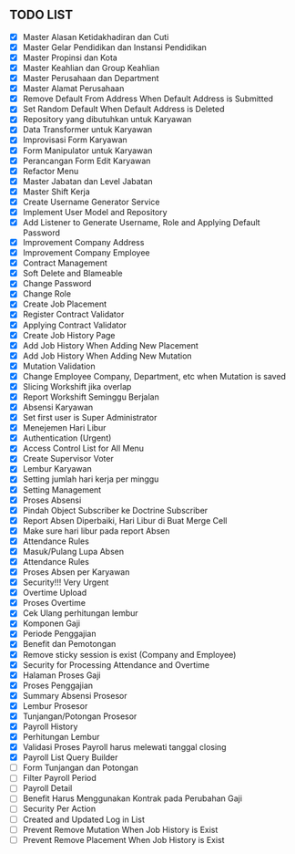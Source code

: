 ## TODO LIST

- [X] Master Alasan Ketidakhadiran dan Cuti
- [X] Master Gelar Pendidikan dan Instansi Pendidikan
- [X] Master Propinsi dan Kota
- [X] Master Keahlian dan Group Keahlian
- [X] Master Perusahaan dan Department
- [X] Master Alamat Perusahaan
- [X] Remove Default From Address When Default Address is Submitted
- [X] Set Random Default When Default Address is Deleted
- [X] Repository yang dibutuhkan untuk Karyawan
- [X] Data Transformer untuk Karyawan
- [X] Improvisasi Form Karyawan
- [X] Form Manipulator untuk Karyawan
- [X] Perancangan Form Edit Karyawan
- [X] Refactor Menu
- [X] Master Jabatan dan Level Jabatan
- [X] Master Shift Kerja
- [X] Create Username Generator Service
- [X] Implement User Model and Repository
- [X] Add Listener to Generate Username, Role and Applying Default Password
- [X] Improvement Company Address
- [X] Improvement Company Employee
- [X] Contract Management
- [X] Soft Delete and Blameable
- [X] Change Password
- [X] Change Role
- [X] Create Job Placement
- [X] Register Contract Validator
- [X] Applying Contract Validator
- [X] Create Job History Page
- [X] Add Job History When Adding New Placement
- [X] Add Job History When Adding New Mutation
- [X] Mutation Validation
- [X] Change Employee Company, Department, etc when Mutation is saved
- [X] Slicing Workshift jika overlap
- [X] Report Workshift Seminggu Berjalan
- [X] Absensi Karyawan
- [X] Set first user is Super Administrator
- [X] Menejemen Hari Libur
- [X] Authentication (Urgent)
- [X] Access Control List for All Menu
- [X] Create Supervisor Voter
- [X] Lembur Karyawan
- [X] Setting jumlah hari kerja per minggu
- [X] Setting Management
- [X] Proses Absensi
- [X] Pindah Object Subscriber ke Doctrine Subscriber
- [X] Report Absen Diperbaiki, Hari Libur di Buat Merge Cell
- [X] Make sure hari libur pada report Absen
- [X] Attendance Rules
- [X] Masuk/Pulang Lupa Absen
- [X] Attendance Rules
- [X] Proses Absen per Karyawan
- [X] Security!!! Very Urgent
- [X] Overtime Upload
- [X] Proses Overtime
- [X] Cek Ulang perhitungan lembur
- [X] Komponen Gaji
- [X] Periode Penggajian
- [X] Benefit dan Pemotongan
- [X] Remove sticky session is exist (Company and Employee)
- [X] Security for Processing Attendance and Overtime
- [X] Halaman Proses Gaji
- [X] Proses Penggajian
- [X] Summary Absensi Prosesor
- [X] Lembur Prosesor
- [X] Tunjangan/Potongan Prosesor
- [X] Payroll History
- [X] Perhitungan Lembur
- [X] Validasi Proses Payroll harus melewati tanggal closing
- [X] Payroll List Query Builder
- [ ] Form Tunjangan dan Potongan
- [ ] Filter Payroll Period
- [ ] Payroll Detail
- [ ] Benefit Harus Menggunakan Kontrak pada Perubahan Gaji
- [ ] Security Per Action
- [ ] Created and Updated Log in List
- [ ] Prevent Remove Mutation When Job History is Exist
- [ ] Prevent Remove Placement When Job History is Exist
